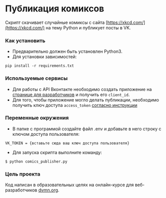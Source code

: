 # Публикация комиксов

Скрипт скачивает случайные комиксы с сайта [https://xkcd.com/](https://xkcd.com/) на тему Python и публикует посты в VK.

### Как установить

- Предварительно должен быть установлен Python3.
- Для установки зависимостей:
```
pip install -r requirements.txt
```
### Используемые сервисы
- Для работы с API Вконтакте необходимо создать приложение на [странице для разработчиков](https://vk.com/dev) 
и получить его `client_id`.
- Для того, чтобы приложение могло делать публикации, необходимо получить ключ доступа `access_token` 
[согласно инструкции](https://vk.com/dev/implicit_flow_user)

### Переменные окружения

- В папке с программой создайте файл .env и добавьте в него строку с ключом доступа пользователя:

```
VK_TOKEN = {вставьте сюда ваш ключ доступа пользователя}
```
- Для запуска скрипта выполните команду:
```
$ python comics_publisher.py
```

### Цель проекта

Код написан в образовательных целях на онлайн-курсе для веб-разработчиков [dvmn.org](https://dvmn.org/).